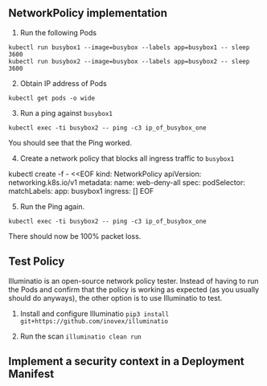 ## NetworkPolicy implementation

1. Run the following Pods
```
kubectl run busybox1 --image=busybox --labels app=busybox1 -- sleep 3600
kubectl run busybox2 --image=busybox --labels app=busybox2 -- sleep 3600
```

2. Obtain IP address of Pods
```
kubectl get pods -o wide
```

3. Run a ping against `busybox1`
```
kubectl exec -ti busybox2 -- ping -c3 ip_of_busybox_one
```

You should see that the Ping worked.

4. Create a network policy that blocks all ingress traffic to `busybox1`

kubectl create -f - <<EOF
kind: NetworkPolicy
apiVersion: networking.k8s.io/v1
metadata:
  name: web-deny-all
spec:
  podSelector:
    matchLabels:
      app: busybox1
  ingress: []
EOF

5. Run the Ping again.
```
kubectl exec -ti busybox2 -- ping -c3 ip_of_busybox_one
```

There should now be 100% packet loss.

## Test Policy
Illuminatio is an open-source network policy tester. Instead of having to run the Pods and confirm that the policy is working as expected (as you usually should do anyways), the other option is to use Illuminatio to test.

1. Install and configure Illuminatio
`pip3 install git+https://github.com/inovex/illuminatio`

2. Run the scan
`illuminatio clean run`

## Implement a security context in a Deployment Manifest
